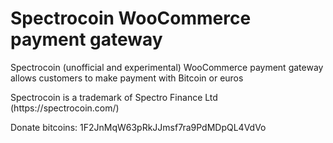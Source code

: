 # Spectrocoin WooCommerce payment gateway
<p>Spectrocoin (unofficial and experimental) WooCommerce payment gateway allows customers to make payment with Bitcoin or euros</p>
<p>Spectrocoin is a trademark of Spectro Finance Ltd (https://spectrocoin.com/)</p>
<p>Donate bitcoins: 1F2JnMqW63pRkJJmsf7ra9PdMDpQL4VdVo</p>
